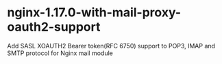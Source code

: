 # nginx-1.17.0-with-mail-proxy-oauth2-support
Add SASL XOAUTH2 Bearer token(RFC 6750) support to POP3, IMAP and SMTP protocol for Nginx mail module
